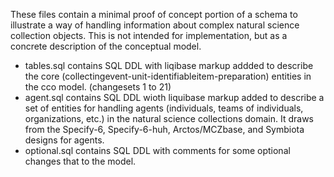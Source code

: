 These files contain a minimal proof of concept portion of a schema to 
illustrate a way of handling information about complex natural science 
collection objects.  This is not intended for implementation, but as a
concrete description of the conceptual model.

* tables.sql contains SQL DDL with liqibase markup addded to describe the core
(collectingevent-unit-identifiableitem-preparation) entities in the cco model. 
(changesets 1 to 21)
* agent.sql  contains SQL DDL wioth liquibase markup added to describe a set 
of entities for handling agents (individuals, teams of individuals,
organizations, etc.) in the natural science collections domain.  It draws from
the Specify-6, Specify-6-huh, Arctos/MCZbase, and Symbiota designs for
agents.  
* optional.sql contains SQL DDL with comments for some optional changes that
to the model.
